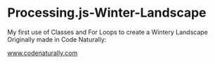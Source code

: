 # Processing.js-Winter-Landscape
My first use of Classes and For Loops to create a Wintery Landscape
Originally made in Code Naturally:

www.codenaturally.com
